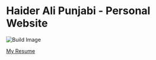 # Haider Ali Punjabi - Personal Website
![Build Image](https://travis-ci.org/haideralipunjabi/haideralipunjabi.github.com.svg?branch=master)  

[My Resume](resume.md)
